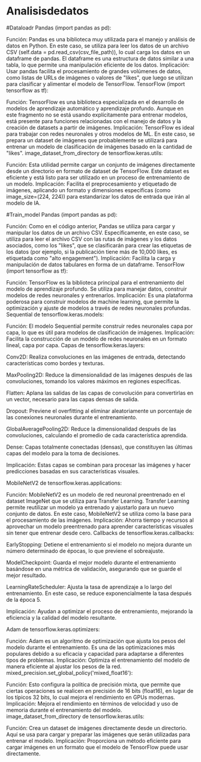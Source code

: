 # Analisisdedatos

#Dataloadr
Pandas (import pandas as pd):

Función: Pandas es una biblioteca muy utilizada para el manejo y análisis de datos en Python. En este caso, se utiliza para leer los datos de un archivo CSV (self.data = pd.read_csv(csv_file_path)), lo cual carga los datos en un dataframe de pandas. El dataframe es una estructura de datos similar a una tabla, lo que permite una manipulación eficiente de los datos.
Implicación: Usar pandas facilita el procesamiento de grandes volúmenes de datos, como listas de URLs de imágenes o valores de "likes", que luego se utilizan para clasificar y alimentar el modelo de TensorFlow.
TensorFlow (import tensorflow as tf):

Función: TensorFlow es una biblioteca especializada en el desarrollo de modelos de aprendizaje automático y aprendizaje profundo. Aunque en este fragmento no se está usando explícitamente para entrenar modelos, está presente para funciones relacionadas con el manejo de datos y la creación de datasets a partir de imágenes.
Implicación: TensorFlow es ideal para trabajar con redes neuronales y otros modelos de ML. En este caso, se prepara un dataset de imágenes que probablemente se utilizará para entrenar un modelo de clasificación de imágenes basado en la cantidad de "likes".
image_dataset_from_directory de tensorflow.keras.utils:

Función: Esta utilidad permite cargar un conjunto de imágenes directamente desde un directorio en formato de dataset de TensorFlow. Este dataset es eficiente y está listo para ser utilizado en un proceso de entrenamiento de un modelo.
Implicación: Facilita el preprocesamiento y etiquetado de imágenes, aplicando un formato y dimensiones específicas (como image_size=(224, 224)) para estandarizar los datos de entrada que irán al modelo de IA.

#Train_model
Pandas (import pandas as pd):

Función: Como en el código anterior, Pandas se utiliza para cargar y manipular los datos de un archivo CSV. Específicamente, en este caso, se utiliza para leer el archivo CSV con las rutas de imágenes y los datos asociados, como los "likes", que se clasificarán para crear las etiquetas de los datos (por ejemplo, si la publicación tiene más de 10,000 likes, es etiquetada como "alto engagement").
Implicación: Facilita la carga y manipulación de datos tabulares en forma de un dataframe.
TensorFlow (import tensorflow as tf):

Función: TensorFlow es la biblioteca principal para el entrenamiento del modelo de aprendizaje profundo. Se utiliza para manejar datos, construir modelos de redes neuronales y entrenarlos.
Implicación: Es una plataforma poderosa para construir modelos de machine learning, que permite la optimización y ajuste de modelos a través de redes neuronales profundas.
Sequential de tensorflow.keras.models:

Función: El modelo Sequential permite construir redes neuronales capa por capa, lo que es útil para modelos de clasificación de imágenes.
Implicación: Facilita la construcción de un modelo de redes neuronales en un formato lineal, capa por capa.
Capas de tensorflow.keras.layers:

Conv2D: Realiza convoluciones en las imágenes de entrada, detectando características como bordes y texturas.

MaxPooling2D: Reduce la dimensionalidad de las imágenes después de las convoluciones, tomando los valores máximos en regiones específicas.

Flatten: Aplana las salidas de las capas de convolución para convertirlas en un vector, necesario para las capas densas de salida.

Dropout: Previene el overfitting al eliminar aleatoriamente un porcentaje de las conexiones neuronales durante el entrenamiento.

GlobalAveragePooling2D: Reduce la dimensionalidad después de las convoluciones, calculando el promedio de cada característica aprendida.

Dense: Capas totalmente conectadas (densas), que constituyen las últimas capas del modelo para la toma de decisiones.

Implicación: Estas capas se combinan para procesar las imágenes y hacer predicciones basadas en sus características visuales.

MobileNetV2 de tensorflow.keras.applications:

Función: MobileNetV2 es un modelo de red neuronal preentrenado en el dataset ImageNet que se utiliza para Transfer Learning. Transfer Learning permite reutilizar un modelo ya entrenado y ajustarlo para un nuevo conjunto de datos. En este caso, MobileNetV2 se utiliza como la base para el procesamiento de las imágenes.
Implicación: Ahorra tiempo y recursos al aprovechar un modelo preentrenado para aprender características visuales sin tener que entrenar desde cero.
Callbacks de tensorflow.keras.callbacks:

EarlyStopping: Detiene el entrenamiento si el modelo no mejora durante un número determinado de épocas, lo que previene el sobreajuste.

ModelCheckpoint: Guarda el mejor modelo durante el entrenamiento basándose en una métrica de validación, asegurando que se guarde el mejor resultado.

LearningRateScheduler: Ajusta la tasa de aprendizaje a lo largo del entrenamiento. En este caso, se reduce exponencialmente la tasa después de la época 5.

Implicación: Ayudan a optimizar el proceso de entrenamiento, mejorando la eficiencia y la calidad del modelo resultante.

Adam de tensorflow.keras.optimizers:

Función: Adam es un algoritmo de optimización que ajusta los pesos del modelo durante el entrenamiento. Es una de las optimizaciones más populares debido a su eficacia y capacidad para adaptarse a diferentes tipos de problemas.
Implicación: Optimiza el entrenamiento del modelo de manera eficiente al ajustar los pesos de la red.
mixed_precision.set_global_policy('mixed_float16'):

Función: Esto configura la política de precisión mixta, que permite que ciertas operaciones se realicen en precisión de 16 bits (float16), en lugar de los típicos 32 bits, lo cual mejora el rendimiento en GPUs modernas.
Implicación: Mejora el rendimiento en términos de velocidad y uso de memoria durante el entrenamiento del modelo.
image_dataset_from_directory de tensorflow.keras.utils:

Función: Crea un dataset de imágenes directamente desde un directorio. Aquí se usa para cargar y preparar las imágenes que serán utilizadas para entrenar el modelo.
Implicación: Proporciona un método eficiente para cargar imágenes en un formato que el modelo de TensorFlow puede usar directamente.
